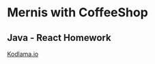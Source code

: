 # Mernis with CoffeeShop

## Java - React Homework
[Kodlama.io](https://www.kodlama.io/courses/enrolled/1332369)
